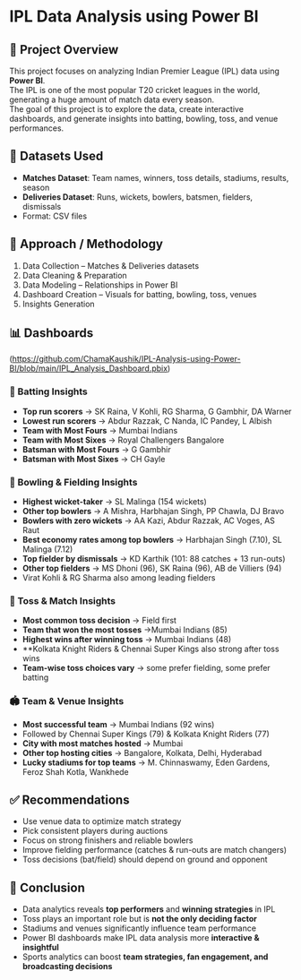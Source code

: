 # IPL Data Analysis using Power BI

## 📌 Project Overview
This project focuses on analyzing Indian Premier League (IPL) data using **Power BI**.  
The IPL is one of the most popular T20 cricket leagues in the world, generating a huge amount of match data every season.  
The goal of this project is to explore the data, create interactive dashboards, and generate insights into batting, bowling, toss, and venue performances.

## 📂 Datasets Used
- **Matches Dataset**: Team names, winners, toss details, stadiums, results, season  
- **Deliveries Dataset**: Runs, wickets, bowlers, batsmen, fielders, dismissals  
- Format: CSV files

## 🔎 Approach / Methodology
1. Data Collection – Matches & Deliveries datasets  
2. Data Cleaning & Preparation  
3. Data Modeling – Relationships in Power BI  
4. Dashboard Creation – Visuals for batting, bowling, toss, venues  
5. Insights Generation  

## 📊 Dashboards

(https://github.com/ChamaKaushik/IPL-Analysis-using-Power-BI/blob/main/IPL_Analysis_Dashboard.pbix)


### 🏏 Batting Insights
- **Top run scorers** → SK Raina, V Kohli, RG Sharma, G Gambhir, DA Warner
- **Lowest run scorers** → Abdur Razzak, C Nanda, IC Pandey, L Albish
- **Team with Most Fours** → Mumbai Indians 
- **Team with Most Sixes** → Royal Challengers Bangalore
- **Batsman with Most Fours** → G Gambhir
- **Batsman with Most Sixes** → CH Gayle


### 🎯 Bowling & Fielding Insights
- **Highest wicket-taker** → SL Malinga (154 wickets)
- **Other top bowlers** → A Mishra, Harbhajan Singh, PP Chawla, DJ Bravo
- **Bowlers with zero wickets** → AA Kazi, Abdur Razzak, AC Voges, AS Raut
- **Best economy rates among top bowlers** → Harbhajan Singh (7.10), SL Malinga (7.12)
- **Top fielder by dismissals** → KD Karthik (101: 88 catches + 13 run-outs)
- **Other top fielders** → MS Dhoni (96), SK Raina (96), AB de Villiers (94)
- Virat Kohli & RG Sharma also among leading fielders


### 🎲 Toss & Match Insights
- **Most common toss decision** → Field first
- **Team that won the most tosses** →Mumbai Indians (85)
- **Highest wins after winning toss** → Mumbai Indians (48)
- **Kolkata Knight Riders & Chennai Super Kings also strong after toss wins
- **Team-wise toss choices vary** → some prefer fielding, some prefer batting 

### 🏟️ Team & Venue Insights
- **Most successful team** → Mumbai Indians (92 wins)
- Followed by Chennai Super Kings (79) & Kolkata Knight Riders (77)
- **City with most matches hosted** → Mumbai
- **Other top hosting cities** → Bangalore, Kolkata, Delhi, Hyderabad
- **Lucky stadiums for top teams** → M. Chinnaswamy, Eden Gardens, Feroz Shah Kotla, Wankhede


## ✅ Recommendations
- Use venue data to optimize match strategy  
- Pick consistent players during auctions  
- Focus on strong finishers and reliable bowlers  
- Improve fielding performance (catches & run-outs are match changers)  
- Toss decisions (bat/field) should depend on ground and opponent  

## 🏁 Conclusion
- Data analytics reveals **top performers** and **winning strategies** in IPL  
- Toss plays an important role but is **not the only deciding factor**  
- Stadiums and venues significantly influence team performance  
- Power BI dashboards make IPL data analysis more **interactive & insightful**  
- Sports analytics can boost **team strategies, fan engagement, and broadcasting decisions**  


